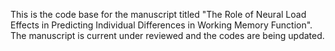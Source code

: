 This is the code base for the manuscript titled "The Role of Neural Load Effects in Predicting Individual Differences in Working Memory Function". The manuscript is current under reviewed and the codes are being updated.  

